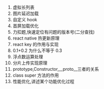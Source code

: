 1. 虚拟长列表
2. 图片延迟加载
3. 自定义 hook
4. 首屏加载优化
5. 力扣题,快速定位有问题的版本号(二分查找)
6. react native 热更新原理
7. react key 的作用与实现
8. 0.1+0.2 为什么不等于 0.3
9. 浮点数运算处理
10. 分片上传实现原理
11. prototype,Constructor,\_\_proto\_\_三者的关系
12. class super 方法的作用
13. 性能优化,讲述某个功能优化过程
